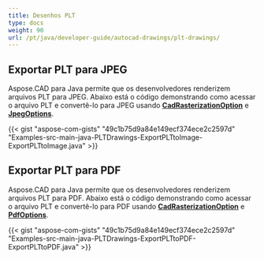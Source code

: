 ```yaml
---
title: Desenhos PLT
type: docs
weight: 90
url: /pt/java/developer-guide/autocad-drawings/plt-drawings/
---
```


## **Exportar PLT para JPEG**

Aspose.CAD para Java permite que os desenvolvedores renderizem arquivos PLT para JPEG. Abaixo está o código demonstrando como acessar o arquivo PLT e convertê-lo para JPEG usando [**CadRasterizationOption**](https://reference.aspose.com/cad/java/com.aspose.cad.imageoptions/CadRasterizationOptions) e [**JpegOptions**](https://reference.aspose.com/cad/java/com.aspose.cad.imageoptions/JpegOptions).

{{< gist "aspose-com-gists" "49c1b75d9a84e149ecf374ece2c2597d" "Examples-src-main-java-PLTDrawings-ExportPLTtoImage-ExportPLTtoImage.java" >}}

## **Exportar PLT para PDF**

Aspose.CAD para Java permite que os desenvolvedores renderizem arquivos PLT para PDF. Abaixo está o código demonstrando como acessar o arquivo PLT e convertê-lo para PDF usando [**CadRasterizationOption**](https://reference.aspose.com/cad/java/com.aspose.cad.imageoptions/CadRasterizationOptions) e [**PdfOptions**](https://reference.aspose.com/cad/java/com.aspose.cad.imageoptions/PdfOptions).

{{< gist "aspose-com-gists" "49c1b75d9a84e149ecf374ece2c2597d" "Examples-src-main-java-PLTDrawings-ExportPLTtoPDF-ExportPLTtoPDF.java" >}}
